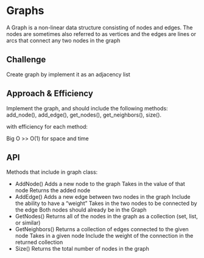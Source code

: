 # Graphs
A Graph is a non-linear data structure consisting of nodes and edges. The nodes are sometimes also referred to as vertices and the edges are lines or arcs that connect any two nodes in the graph
## Challenge
Create graph by implement it as an adjacency list
## Approach & Efficiency
Implement the graph, and should include the following methods: add_node(), add_edge(), get_nodes(), get_neighbors(), size().

with efficiency for each method:

Big O >> O(1) for space and time
## API
Methods that include in graph class:

- AddNode() Adds a new node to the graph Takes in the value of that node Returns the added node
- AddEdge() Adds a new edge between two nodes in the graph Include the ability to have a “weight” Takes in the two nodes to be connected by the edge Both nodes should already be in the Graph
- GetNodes() Returns all of the nodes in the graph as a collection (set, list, or similar)
- GetNeighbors() Returns a collection of edges connected to the given node Takes in a given node Include the weight of the connection in the returned collection
- Size() Returns the total number of nodes in the graph